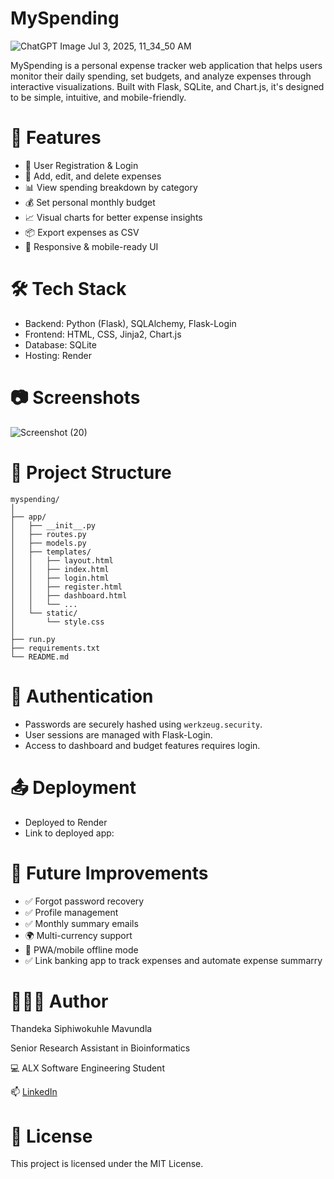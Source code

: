 # MySpending
![ChatGPT Image Jul 3, 2025, 11_34_50 AM](https://github.com/user-attachments/assets/374dcdec-45d2-4bdb-ad36-6c3e933d45dd)

MySpending is a personal expense tracker web application that helps users monitor their daily spending, set budgets, and analyze expenses through interactive visualizations. Built with Flask, SQLite, and Chart.js, it's designed to be simple, intuitive, and mobile-friendly.

# 🚀 Features

- 🔐 User Registration & Login
- 📝 Add, edit, and delete expenses
- 📊 View spending breakdown by category
- 💰 Set personal monthly budget
- 📈 Visual charts for better expense insights
- 📦 Export expenses as CSV
- 📱 Responsive & mobile-ready UI

# 🛠️ Tech Stack

- Backend: Python (Flask), SQLAlchemy, Flask-Login
- Frontend: HTML, CSS, Jinja2, Chart.js
- Database: SQLite
- Hosting: Render

# 📷 Screenshots
![Screenshot (20)](https://github.com/user-attachments/assets/b4c4324d-9967-4021-a94a-56e085161ba5)

# 📁 Project Structure

```
myspending/
│
├── app/
│   ├── __init__.py
│   ├── routes.py
│   ├── models.py
│   ├── templates/
│   │   ├── layout.html
│   │   ├── index.html
│   │   ├── login.html
│   │   ├── register.html
│   │   ├── dashboard.html
│   │   └── ...
│   └── static/
│       └── style.css
│
├── run.py
├── requirements.txt
└── README.md
```

# 🔐 Authentication

- Passwords are securely hashed using `werkzeug.security`.
- User sessions are managed with Flask-Login.
- Access to dashboard and budget features requires login.

# 📤 Deployment

- Deployed to Render
- Link to deployed app:

# 📌 Future Improvements

- ✅ Forgot password recovery
- ✅ Profile management
- ✅ Monthly summary emails
- 🌍 Multi-currency support
- 📱 PWA/mobile offline mode
- ✅ Link banking app to track expenses and automate expense summarry

# 👩🏽‍💻 Author

Thandeka Siphiwokuhle Mavundla

Senior Research Assistant in Bioinformatics

💻 ALX Software Engineering Student

📫 [LinkedIn](www.linkedin.com/in/thandeka-mavundla-01b232188)

# 📄 License
This project is licensed under the MIT License.
